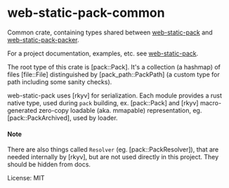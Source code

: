 # web-static-pack-common

Common crate, containing types shared between
[web-static-pack](https://crates.io/crates/web-static-pack) and
[web-static-pack-packer](https://crates.io/crates/web-static-pack-packer).

For a project documentation, examples, etc. see
[web-static-pack](https://github.com/peku33/web-static-pack).

The root type of this crate is [pack::Pack]. It's a collection (a hashmap)
of files [file::File] distinguished by [pack_path::PackPath] (a custom type
for path including some sanity checks).

web-static-pack uses [rkyv] for serialization. Each module provides a rust
native type, used during `pack` building, ex. [pack::Pack] and [rkyv]
macro-generated zero-copy loadable (aka. mmapable) representation, eg.
[pack::PackArchived], used by loader.

#### Note

There are also things called `Resolver` (eg. [pack::PackResolver]), that are
needed internally by [rkyv], but are not used directly in this project. They
should be hidden from docs.

License: MIT
